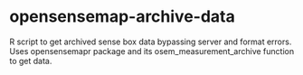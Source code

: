 # opensensemap-archive-data
R script to get archived sense box data bypassing server and format errors. Uses opensensemapr package and its osem_measurement_archive function to get data. 

